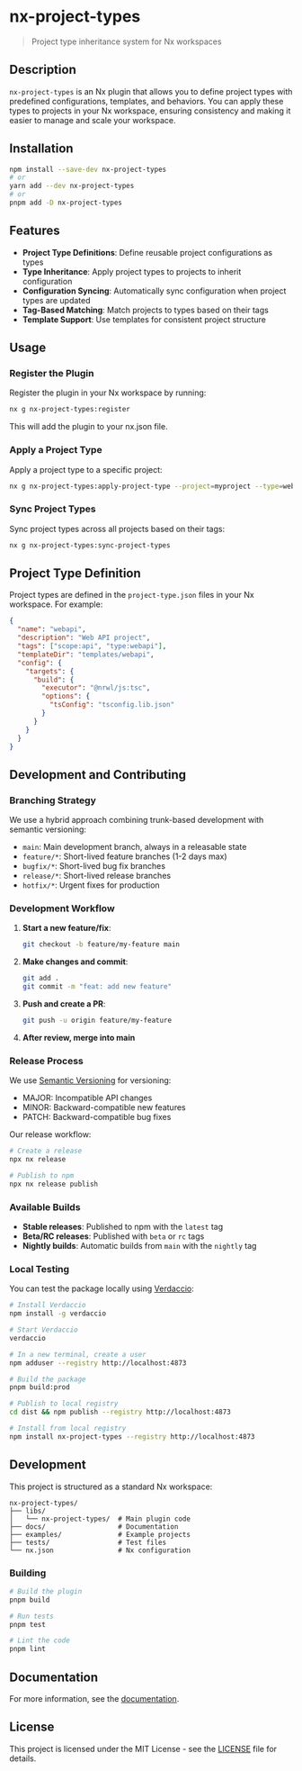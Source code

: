 # nx-project-types

> Project type inheritance system for Nx workspaces

## Description

`nx-project-types` is an Nx plugin that allows you to define project types with predefined configurations, templates, and behaviors. You can apply these types to projects in your Nx workspace, ensuring consistency and making it easier to manage and scale your workspace.

## Installation

```bash
npm install --save-dev nx-project-types
# or
yarn add --dev nx-project-types
# or
pnpm add -D nx-project-types
```

## Features

- **Project Type Definitions**: Define reusable project configurations as types
- **Type Inheritance**: Apply project types to projects to inherit configuration
- **Configuration Syncing**: Automatically sync configuration when project types are updated
- **Tag-Based Matching**: Match projects to types based on their tags
- **Template Support**: Use templates for consistent project structure

## Usage

### Register the Plugin

Register the plugin in your Nx workspace by running:

```bash
nx g nx-project-types:register
```

This will add the plugin to your nx.json file.

### Apply a Project Type

Apply a project type to a specific project:

```bash
nx g nx-project-types:apply-project-type --project=myproject --type=webapi
```

### Sync Project Types

Sync project types across all projects based on their tags:

```bash
nx g nx-project-types:sync-project-types
```

## Project Type Definition

Project types are defined in the `project-type.json` files in your Nx workspace. For example:

```json
{
  "name": "webapi",
  "description": "Web API project",
  "tags": ["scope:api", "type:webapi"],
  "templateDir": "templates/webapi",
  "config": {
    "targets": {
      "build": {
        "executor": "@nrwl/js:tsc",
        "options": {
          "tsConfig": "tsconfig.lib.json"
        }
      }
    }
  }
}
```

## Development and Contributing

### Branching Strategy

We use a hybrid approach combining trunk-based development with semantic versioning:

- `main`: Main development branch, always in a releasable state
- `feature/*`: Short-lived feature branches (1-2 days max)
- `bugfix/*`: Short-lived bug fix branches
- `release/*`: Short-lived release branches
- `hotfix/*`: Urgent fixes for production

### Development Workflow

1. **Start a new feature/fix**:
   ```bash
   git checkout -b feature/my-feature main
   ```

2. **Make changes and commit**:
   ```bash
   git add .
   git commit -m "feat: add new feature"
   ```

3. **Push and create a PR**:
   ```bash
   git push -u origin feature/my-feature
   ```

4. **After review, merge into main**

### Release Process

We use [Semantic Versioning](https://semver.org/) for versioning:

- MAJOR: Incompatible API changes
- MINOR: Backward-compatible new features
- PATCH: Backward-compatible bug fixes

Our release workflow:

```bash
# Create a release
npx nx release

# Publish to npm
npx nx release publish
```

### Available Builds

- **Stable releases**: Published to npm with the `latest` tag
- **Beta/RC releases**: Published with `beta` or `rc` tags
- **Nightly builds**: Automatic builds from `main` with the `nightly` tag

### Local Testing

You can test the package locally using [Verdaccio](https://verdaccio.org/):

```bash
# Install Verdaccio
npm install -g verdaccio

# Start Verdaccio
verdaccio

# In a new terminal, create a user
npm adduser --registry http://localhost:4873

# Build the package
pnpm build:prod

# Publish to local registry
cd dist && npm publish --registry http://localhost:4873

# Install from local registry
npm install nx-project-types --registry http://localhost:4873
```

## Development

This project is structured as a standard Nx workspace:

```
nx-project-types/
├── libs/
│   └── nx-project-types/  # Main plugin code
├── docs/                  # Documentation
├── examples/              # Example projects
├── tests/                 # Test files
└── nx.json                # Nx configuration
```

### Building

```bash
# Build the plugin
pnpm build

# Run tests
pnpm test

# Lint the code
pnpm lint
```

## Documentation

For more information, see the [documentation](./docs/README.md).

## License

This project is licensed under the MIT License - see the [LICENSE](./LICENSE) file for details.